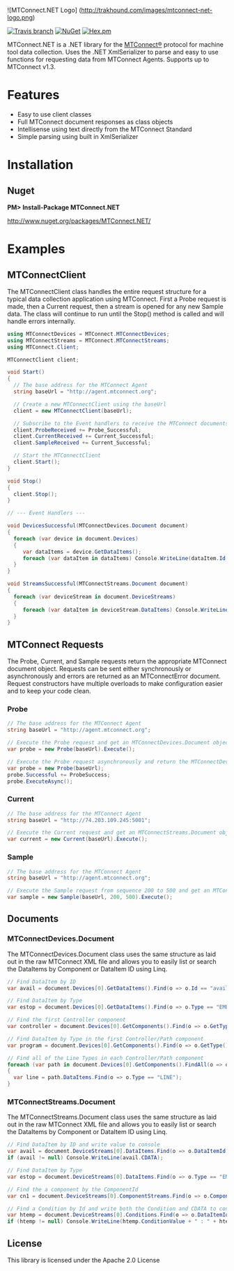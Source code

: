 ![MTConnect.NET Logo] (http://trakhound.com/images/mtconnect-net-logo.png)

[![Travis branch](https://img.shields.io/travis/TrakHound/MTConnect.NET.svg?style=flat-square)](https://travis-ci.org/TrakHound/MTConnect.NET) [![NuGet](https://img.shields.io/nuget/v/MTConnect.Net.svg?style=flat-square)](https://www.nuget.org/packages/MTConnect.NET/) [![Hex.pm](https://img.shields.io/hexpm/l/plug.svg?style=flat-square)](https://www.apache.org/licenses/LICENSE-2.0)

MTConnect.NET is a .NET library for the [MTConnect®](http://www.mtconnect.org) protocol for machine tool data collection. Uses the .NET XmlSerializer to parse and easy to use functions for requesting data from MTConnect Agents. Supports up to MTConnect v1.3.

# Features
- Easy to use client classes
- Full MTConnect document responses as class objects
- Intellisense using text directly from the MTConnect Standard
- Simple parsing using built in XmlSerializer

# Installation

## Nuget
**PM> Install-Package MTConnect.NET**

http://www.nuget.org/packages/MTConnect.NET/

# Examples

## MTConnectClient
The MTConnectClient class handles the entire request structure for a typical data collection application using MTConnect. First a Probe request is made, then a Current request, then a stream is opened for any new Sample data. The class will continue to run until the Stop() method is called and will handle errors internally.

```c#
using MTConnectDevices = MTConnect.MTConnectDevices;
using MTConnectStreams = MTConnect.MTConnectStreams;
using MTConnect.Client;

MTConnectClient client;

void Start()
{
  // The base address for the MTConnect Agent
  string baseUrl = "http://agent.mtconnect.org";

  // Create a new MTConnectClient using the baseUrl
  client = new MTConnectClient(baseUrl);

  // Subscribe to the Event handlers to receive the MTConnect documents
  client.ProbeReceived += Probe_Successful;
  client.CurrentReceived += Current_Successful;
  client.SampleReceived += Current_Successful;

  // Start the MTConnectClient
  client.Start();
}

void Stop()
{
  client.Stop();
}

// --- Event Handlers ---

void DevicesSuccessful(MTConnectDevices.Document document)
{
  foreach (var device in document.Devices)
  {
     var dataItems = device.GetDataItems();
     foreach (var dataItem in dataItems) Console.WriteLine(dataItem.Id + " : " + dataItem.Name);
  }
}

void StreamsSuccessful(MTConnectStreams.Document document)
{
  foreach (var deviceStream in document.DeviceStreams)
  {
     foreach (var dataItem in deviceStream.DataItems) Console.WriteLine(dataItem.DataItemId + " = " + dataItem.CDATA);
  }
}

```

## MTConnect Requests
The Probe, Current, and Sample requests return the appropriate MTConnect document object. Requests can be sent either synchronously or asynchronously and errors are returned as an MTConnectError document. Request constructors have multiple overloads to make configuration easier and to keep your code clean.

### Probe

```c#
// The base address for the MTConnect Agent
string baseUrl = "http://agent.mtconnect.org";

// Execute the Probe request and get an MTConnectDevices.Document object back
var probe = new Probe(baseUrl).Execute();

// Execute the Probe request asynchronously and return the MTConnectDevices.Document using the event handler
var probe = new Probe(baseUrl);
probe.Successful += ProbeSuccess;
probe.ExecuteAsync();
```

### Current

```c#
// The base address for the MTConnect Agent
string baseUrl = "http://74.203.109.245:5001";

// Execute the Current request and get an MTConnectStreams.Document object back
var current = new Current(baseUrl).Execute();
```

### Sample

```c#
// The base address for the MTConnect Agent
string baseUrl = "http://agent.mtconnect.org";

// Execute the Sample request from sequence 200 to 500 and get an MTConnectStreams.Document object back
var sample = new Sample(baseUrl, 200, 500).Execute();
```

## Documents

### MTConnectDevices.Document
The MTConnectDevices.Document class uses the same structure as laid out in the raw MTConnect XML file and allows you to easily list or search the DataItems by Component or DataItem ID using Linq.

```c#
// Find DataItem by ID
var avail = document.Devices[0].GetDataItems().Find(o => o.Id == "avail");

// Find DataItem by Type
var estop = document.Devices[0].GetDataItems().Find(o => o.Type == "EMERGENCY_STOP");

// Find the first Controller component
var controller = document.Devices[0].GetComponents().Find(o => o.GetType() == typeof(MTConnectDevices.Components.Controller));

// Find DataItem by Type in the first Controller/Path component
var program = document.Devices[0].GetComponents().Find(o => o.GetType() == typeof(MTConnectDevices.Components.Path)).DataItems.Find(o => o.Type == "PROGRAM");

// Find all of the Line Types in each Controller/Path component
foreach (var path in document.Devices[0].GetComponents().FindAll(o => o.GetType() == typeof(MTConnectDevices.Components.Path)))
{
  var line = path.DataItems.Find(o => o.Type == "LINE");
}
```

### MTConnectStreams.Document
The MTConnectStreams.Document class uses the same structure as laid out in the raw MTConnect XML file and allows you to easily list or search the DataItems by Component or DataItem ID using Linq.

```c#
// Find DataItem by ID and write value to console
var avail = document.DeviceStreams[0].DataItems.Find(o => o.DataItemId == "avail");
if (avail != null) Console.WriteLine(avail.CDATA);

// Find DataItem by Type
var estop = document.DeviceStreams[0].DataItems.Find(o => o.Type == "EMERGENCY_STOP");

// Find the a component by the ComponentId
var cn1 = document.DeviceStreams[0].ComponentStreams.Find(o => o.ComponentId == "cn1");

// Find a Condition by Id and write both the Condition and CDATA to console
var htemp = document.DeviceStreams[0].Conditions.Find(o => o.DataItemId == "htemp");
if (htemp != null) Console.WriteLine(htemp.ConditionValue + " : " + htemp.CDATA);
```

## License
This library is licensed under the Apache 2.0 License
